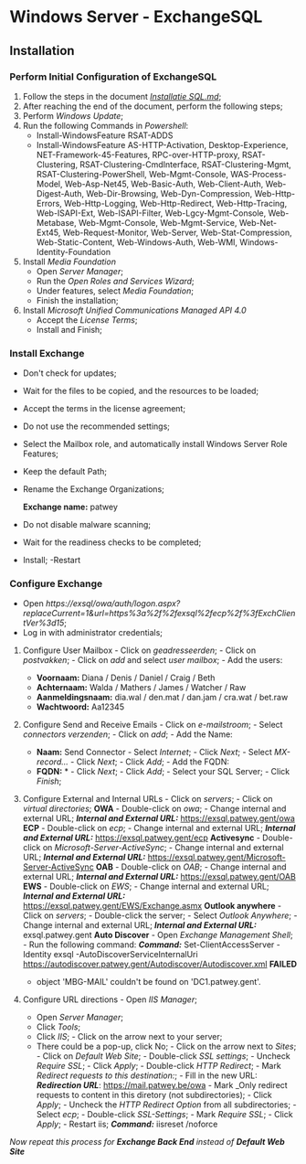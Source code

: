 # Windows Server - ExchangeSQL
## Installation
### Perform Initial Configuration of ExchangeSQL
1. Follow the steps in the document _[Installatie SQL.md](Installatie_SQL.md)_;
2. After reaching the end of the document, perform the following steps;
3. Perform _Windows Update_;
4. Run the following Commands in _Powershell_:
	- Install-WindowsFeature RSAT-ADDS
	- Install-WindowsFeature AS-HTTP-Activation, Desktop-Experience, NET-Framework-45-Features, RPC-over-HTTP-proxy, RSAT-Clustering, RSAT-Clustering-CmdInterface, RSAT-Clustering-Mgmt, RSAT-Clustering-PowerShell, Web-Mgmt-Console, WAS-Process-Model, Web-Asp-Net45, Web-Basic-Auth, Web-Client-Auth, Web-Digest-Auth, Web-Dir-Browsing, Web-Dyn-Compression, Web-Http-Errors, Web-Http-Logging, Web-Http-Redirect, Web-Http-Tracing, Web-ISAPI-Ext, Web-ISAPI-Filter, Web-Lgcy-Mgmt-Console, Web-Metabase, Web-Mgmt-Console, Web-Mgmt-Service, Web-Net-Ext45, Web-Request-Monitor, Web-Server, Web-Stat-Compression, Web-Static-Content, Web-Windows-Auth, Web-WMI, Windows-Identity-Foundation
5. Install _Media Foundation_
	- Open _Server Manager_;
	- Run the _Open Roles and Services Wizard_;
	- Under features, select _Media Foundation_;
	- Finish the installation;
5. Install _Microsoft Unified Communications Managed API 4.0_
	- Accept the _License Terms_;
	- Install and Finish;

### Install Exchange
  - Don't check for updates;
  - Wait for the files to be copied, and the resources to be loaded;
  - Accept the terms in the license agreement;
  - Do not use the recommended settings;
  - Select the Mailbox role, and automatically install Windows Server Role Features;
  - Keep the default Path;
  - Rename the Exchange Organizations;

  	**Exchange name:** patwey

  - Do not disable malware scanning;
  - Wait for the readiness checks to be completed;
  - Install;
  -Restart

### Configure Exchange
  - Open _https://exsql/owa/auth/logon.aspx?replaceCurrent=1&url=https%3a%2f%2fexsql%2fecp%2f%3fExchClientVer%3d15_;
  - Log in with administrator credentials;
  
  1. Configure User Mailbox
 	- Click on _geadresseerden_;
 	- Click on _postvakken_;
 	- Click on _add_ and select _user mailbox_;
 	- Add the users:
 		- **Voornaam:** Diana	/ Denis		/ Daniel	/ Craig		/ Beth
 		- **Achternaam:** Walda	/ Mathers	/ James		/ Watcher	/ Raw
 		- **Aanmeldingsnaam:** dia.wal / den.mat / dan.jam / cra.wat / bet.raw
 		- **Wachtwoord:** Aa12345

  2. Configure Send and Receive Emails
    - Click on _e-mailstroom_;
    - Select _connectors verzenden_;
    - Click on _add_;
    - Add the Name:
    	- **Naam:** Send Connector
    - Select _Internet_;
    - Click _Next_;
    - Select _MX-record..._
    - Click _Next_;
    - Click _Add_;
    - Add the FQDN:
    	- **FQDN:** *
    - Click _Next_;
    - Click _Add_;
    - Select your SQL Server;
    - Click _Finish_;

  3. Configure External and Internal URLs
    - Click on _servers_;
    - Click on _virtual directories_;
    **OWA**
    - Double-click on _owa_;
    - Change internal and external URL;
      _**Internal and External URL:**_ https://exsql.patwey.gent/owa
    **ECP**
    - Double-click on _ecp_;
    - Change internal and external URL;
      _**Internal and External URL:**_ https://exsql.patwey.gent/ecp
    **Activesync**
    - Double-click on _Microsoft-Server-ActiveSync_;
    - Change internal and external URL;
      _**Internal and External URL:**_ https://exsql.patwey.gent/Microsoft-Server-ActiveSync
    **OAB**
    - Double-click on _OAB_;
    - Change internal and external URL;
      _**Internal and External URL:**_ https://exsql.patwey.gent/OAB
    **EWS**
    - Double-click on _EWS_;
    - Change internal and external URL;
      _**Internal and External URL:**_ https://exsql.patwey.gent/EWS/Exchange.asmx
    **Outlook anywhere**
    - Click on _servers_;
    - Double-click the server;
    - Select _Outlook Anywhere_;
    - Change internal and external URL;
      _**Internal and External URL:**_ exsql.patwey.gent
    **Auto Discover**
    - Open _Exchange Management Shell_;
    - Run the following command:
      _**Command:**_ Set-ClientAccessServer -Identity exsql -AutoDiscoverServiceInternalUri https://autodiscover.patwey.gent/Autodiscover/Autodiscover.xml
      **FAILED**
        - object 'MBG-MAIL' couldn't be found on 'DC1.patwey.gent'.

  5. Configure URL directions
    - Open _IIS Manager_;
      - Open _Server Manager_;
      - Click _Tools_;
      - Click _IIS_;
    - Click on the arrow next to your server;
      - There could be a pop-up, click No;
    - Click on the arrow next to _Sites_;
    - Click on _Default Web Site_;
    - Double-click _SSL settings_;
    - Uncheck _Require SSL_;
    - Click _Apply_;
    - Double-click _HTTP Redirect_;
    - Mark _Redirect requests to this destination:_;
    - Fill in the new URL:
      _**Redirection URL**_: https://mail.patwey.be/owa
    - Mark _Only redirect requests to content in this diretory (not subdirectories);
    - Click _Apply_;
    - Uncheck the _HTTP Redirect Option_ from all subdirectories;
    - Select _ecp_;
    - Double-click _SSL-Settings_;
    - Mark _Require SSL_;
    - Click _Apply_;
    - Restart iis;
      _**Command:**_ iisreset /noforce

  _Now repeat this process for **Exchange Back End** instead of **Default Web Site**_